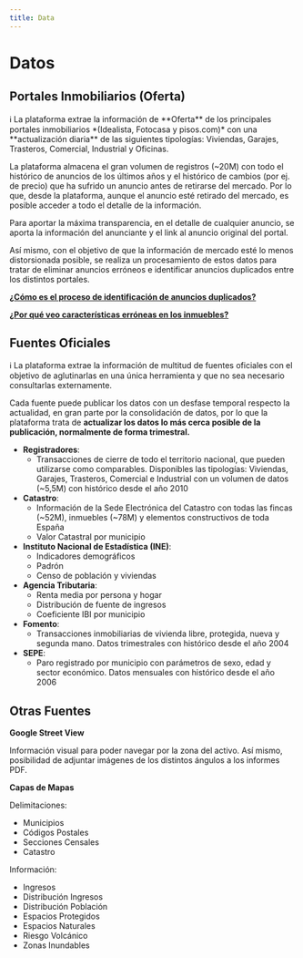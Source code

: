 ```yaml
---
title: Data
---
```

# Datos

## Portales Inmobiliarios (Oferta)

<aside>
ℹ️ La plataforma extrae la información de **Oferta** de los principales portales inmobiliarios *(Idealista, Fotocasa y pisos.com)* con una **actualización diaria** de las siguientes tipologías: Viviendas, Garajes, Trasteros, Comercial, Industrial y Oficinas.

</aside>

La plataforma almacena el gran volumen de registros (~20M) con todo el histórico de anuncios de los últimos años y el histórico de cambios (por ej. de precio) que ha sufrido un anuncio antes de retirarse del mercado. Por lo que, desde la plataforma, aunque el anuncio esté retirado del mercado, es posible acceder a todo el detalle de la información.

Para aportar la máxima transparencia, en el detalle de cualquier anuncio, se aporta la información del anunciante y el link al anuncio original del portal.

Así mismo, con el objetivo de que la información de mercado esté lo menos distorsionada posible, se realiza un procesamiento de estos datos para tratar de eliminar anuncios erróneos e identificar anuncios duplicados entre los distintos portales.

[**¿Cómo es el proceso de identificación de anuncios duplicados?**](/Faqs/#%C2%BFcomo-es-el-proceso-de-identificacion-de-anuncios-duplicados)

[**¿Por qué veo características erróneas en los inmuebles?**](/Faqs/#%C2%BFpor-que-veo-caracteristicas-erroneas-en-los-inmuebles)

## Fuentes Oficiales

<aside>
ℹ️ La plataforma extrae la información de multitud de fuentes oficiales con el objetivo de aglutinarlas en una única herramienta y que no sea necesario consultarlas externamente.

Cada fuente puede publicar los datos con un desfase temporal respecto la actualidad, en gran parte por la consolidación de datos, por lo que la plataforma trata de **actualizar los datos lo más cerca posible de la publicación, normalmente de forma trimestral.**

</aside>

- **Registradores**:
    - Transacciones de cierre de todo el territorio nacional, que pueden utilizarse como comparables. 
    Disponibles las tipologías: Viviendas, Garajes, Trasteros, Comercial e Industrial con un volumen de datos (~5,5M) con histórico desde el año 2010
- **Catastro**:
    - Información de la Sede Electrónica del Catastro con todas las fincas (~52M), inmuebles (~78M) y elementos constructivos de toda España
    - Valor Catastral por municipio
- **Instituto Nacional de Estadística (INE)**:
    - Indicadores demográficos
    - Padrón
    - Censo de población y viviendas
- **Agencia Tributaria**:
    - Renta media por persona y hogar
    - Distribución de fuente de ingresos
    - Coeficiente IBI por municipio
- **Fomento**:
    - Transacciones inmobiliarias de vivienda libre, protegida, nueva y segunda mano. 
    Datos trimestrales con histórico desde el año 2004
- **SEPE**:
    - Paro registrado por municipio con parámetros de sexo, edad y sector económico. 
    Datos mensuales con histórico desde el año 2006

## Otras Fuentes

**Google Street View**

Información visual para poder navegar por la zona del activo. Así mismo, posibilidad de adjuntar imágenes de los distintos ángulos a los informes PDF.

**Capas de Mapas**

Delimitaciones: 

- Municipios
- Códigos Postales
- Secciones Censales
- Catastro

Información:

- Ingresos
- Distribución Ingresos
- Distribución Población
- Espacios Protegidos
- Espacios Naturales
- Riesgo Volcánico
- Zonas Inundables